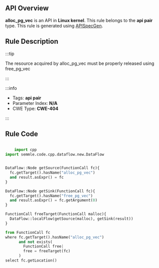 ---
---


## API Overview
**alloc_pg_vec** is an API in **Linux kernel**. This rule belongs to the **api pair** type. This rule is generated using [APISpecGen](../../tools/APISpecGen).
## Rule Description

:::tip

The resource acquired by alloc_pg_vec must be properly released using free_pg_vec

:::

:::info

- Tags: **api pair**
- Parameter Index: **N/A**
- CWE Type: **CWE-404**

:::

## Rule Code
```python

    import cpp
import semmle.code.cpp.dataflow.new.DataFlow


DataFlow::Node getSource(FunctionCall fc){
  fc.getTarget().hasName("alloc_pg_vec")
  and result.asExpr() = fc
}

DataFlow::Node getSink(FunctionCall fc){
  fc.getTarget().hasName("free_pg_vec")
  and result.asExpr() = fc.getArgument(0)
}

FunctionCall freeTarget(FunctionCall malloc){
  DataFlow::localFlow(getSource(malloc), getSink(result))
}

from FunctionCall fc
where fc.getTarget().hasName("alloc_pg_vec")
      and not exists(
        FunctionCall free| 
        free = freeTarget(fc)
      )
select fc.getLocation()

    
```